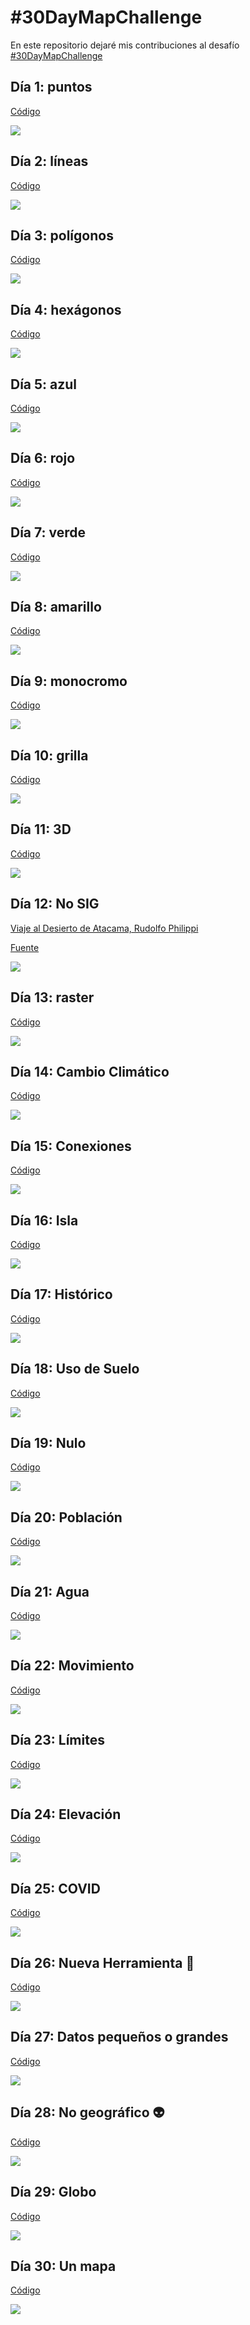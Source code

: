 
# #30DayMapChallenge

En este repositorio dejaré mis contribuciones al desafío [#30DayMapChallenge](https://github.com/tjukanovt/30DayMapChallenge)

## Día 1: puntos

[Código](https://github.com/sporella/30daymap/blob/master/1_points.R)

![](https://github.com/sporella/30daymap/blob/master/plots/1_accidentes.png)

## Día 2: líneas

[Código](https://github.com/sporella/30daymap/blob/master/2_lines.R)

![](https://github.com/sporella/30daymap/blob/master/plots/2_viajes7am.png)

## Día 3: polígonos

[Código](https://github.com/sporella/30daymap/blob/master/3_polygons.R)

![](https://github.com/sporella/30daymap/blob/master/plots/3_tsunami.png)

## Día 4: hexágonos

[Código](https://github.com/sporella/30daymap/blob/master/4_hexagons.R)

![](https://github.com/sporella/30daymap/blob/master/plots/4_temp_ene.png)

## Día 5: azul

[Código](https://github.com/sporella/30daymap/blob/master/5_blue.R)

![](https://github.com/sporella/30daymap/blob/master/plots/5_nubes.png)

## Día 6: rojo

[Código](https://github.com/sporella/30daymap/blob/master/6_red.R)

![](https://github.com/sporella/30daymap/blob/master/plots/6_vacas.png)

## Día 7: verde

[Código](https://github.com/sporella/30daymap/blob/master/7_green.R)

![](https://github.com/sporella/30daymap/blob/master/plots/7_areasverdes.png)

## Día 8: amarillo

[Código](https://github.com/sporella/30daymap/blob/master/8_yellow.R)

![](https://github.com/sporella/30daymap/blob/master/plots/8_desierto.png)

## Día 9: monocromo

[Código](https://github.com/sporella/30daymap/blob/master/9_monochrome.R)

![](https://github.com/sporella/30daymap/blob/master/plots/9_volcanes.png)

## Día 10: grilla

[Código](https://github.com/sporella/30daymap/blob/master/10_grid.R)

![](https://github.com/sporella/30daymap/blob/master/plots/10_paradas.png)

## Día 11: 3D

[Código](https://github.com/sporella/30daymap/blob/master/11_3d.R)

![](https://github.com/sporella/30daymap/blob/master/plots/11_torresdelpaine.png)

## Día 12: No SIG

[Viaje al Desierto de Atacama, Rudolfo Philippi](http://www.memoriachilena.gob.cl/602/w3-article-7825.html)

[Fuente ](http://www.bibliotecanacionaldigital.gob.cl/bnd/631/w3-article-350582.html)

![](https://github.com/sporella/30daymap/blob/master/plots/12_philippi.png)

## Día 13: raster

[Código](https://github.com/sporella/30daymap/blob/master/13_raster.R)

![](https://github.com/sporella/30daymap/blob/master/plots/13_humedadsuelo.png)

## Día 14: Cambio Climático

[Código](https://github.com/sporella/30daymap/blob/master/14_cambioclimatico.R)

![](https://github.com/sporella/30daymap/blob/master/plots/14_anomalias.png)

## Día 15: Conexiones

[Código](https://github.com/sporella/30daymap/blob/master/15_connections.R)

![](https://github.com/sporella/30daymap/blob/master/plots/15_vuelos.png)

## Día 16: Isla

[Código](https://github.com/sporella/30daymap/blob/master/16_island.R)

![](https://github.com/sporella/30daymap/blob/master/plots/16_rapanui.png)

## Día 17: Histórico

[Código](https://github.com/sporella/30daymap/blob/master/17_historical.R)

![](https://github.com/sporella/30daymap/blob/master/plots/17_sudamerica1830.png)

## Día 18: Uso de Suelo

[Código](https://github.com/sporella/30daymap/blob/master/18_landuse.R)

![](https://github.com/sporella/30daymap/blob/master/plots/18_prcsantiago.png)

## Día 19: Nulo

[Código](https://github.com/sporella/30daymap/blob/master/19_null.R)

![](https://github.com/sporella/30daymap/blob/master/plots/19_sininternet.png)

## Día 20: Población

[Código](https://github.com/sporella/30daymap/blob/master/20_population.R)

![](https://github.com/sporella/30daymap/blob/master/plots/20_expectativas.png)

## Día 21: Agua

[Código](https://github.com/sporella/30daymap/blob/master/21_water.R)

![](https://github.com/sporella/30daymap/blob/master/plots/21_20lagos.png)

## Día 22: Movimiento

[Código](https://github.com/sporella/30daymap/blob/master/22_movement.R)

![](https://github.com/sporella/30daymap/blob/master/plots/22_viajes7am.gif)

## Día 23: Límites

[Código](https://github.com/sporella/30daymap/blob/master/23_boundaries.R)

![](https://github.com/sporella/30daymap/blob/master/plots/23_antartica.png)

## Día 24: Elevación

[Código](https://github.com/sporella/30daymap/blob/master/24_elevation.R)

![](https://github.com/sporella/30daymap/blob/master/plots/24_paleodem.gif)

## Día 25: COVID

[Código](https://github.com/sporella/30daymap/blob/master/25_covid.R)

![](https://github.com/sporella/30daymap/blob/master/plots/25_covid.gif)

## Día 26: Nueva Herramienta :snake:

[Código](https://github.com/sporella/30daymap/blob/master/26_newtool.py)

![](https://github.com/sporella/30daymap/blob/master/plots/26_fragilestate.png)

## Día 27: Datos **pequeños** o grandes
 
[Código](https://github.com/sporella/30daymap/blob/master/27_smalldata.R)

![](https://github.com/sporella/30daymap/blob/master/plots/27_cultura.png)

## Día 28: No geográfico :alien:
 
[Código](https://github.com/sporella/30daymap/blob/master/28_nongeographic.R)

![](https://github.com/sporella/30daymap/blob/master/plots/28_marte.png)

## Día 29: Globo
 
[Código](https://github.com/sporella/30daymap/blob/master/29_globe.R)

![](https://github.com/sporella/30daymap/blob/master/plots/29_gfs.gif)

## Día 30: Un mapa
 
[Código](https://github.com/sporella/30daymap/blob/master/30_amap.R)

![](https://github.com/sporella/30daymap/blob/master/plots/30_poblacionsudamerica.png)